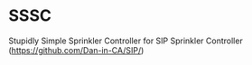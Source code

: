 # SSSC
Stupidly Simple Sprinkler Controller for SIP Sprinkler Controller (https://github.com/Dan-in-CA/SIP/)
